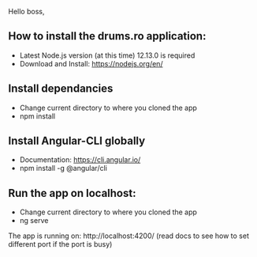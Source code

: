 Hello boss,

## How to install the drums.ro application:

- Latest Node.js version (at this time) 12.13.0 is required
- Download and Install: https://nodejs.org/en/

## Install dependancies
- Change current directory to where you cloned the app
- npm install

## Install Angular-CLI globally 
- Documentation: https://cli.angular.io/
- npm install -g @angular/cli

## Run the app on localhost:

- Change current directory to where you cloned the app
- ng serve

The app is running on: http://localhost:4200/ (read docs to see how to set different port if the port is busy)

